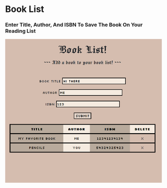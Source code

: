# Book List

### Enter Title, Author, And ISBN To Save The Book On Your Reading List

![book list image](coverimage.png)